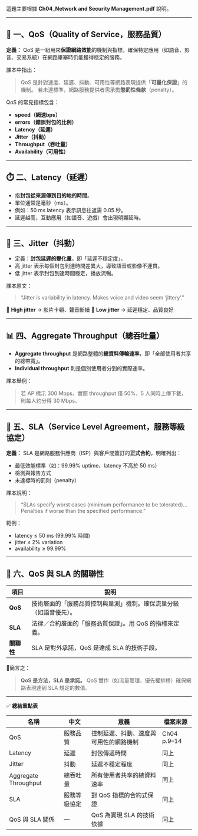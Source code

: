 這題主要根據 **Ch04_Network and Security Management.pdf** 說明。

---

## 🧩 一、QoS（Quality of Service，服務品質）

**定義：**
QoS 是一組用來**保證網路效能**的機制與指標，確保特定應用（如語音、影音、交易系統）在網路壅塞時仍能獲得穩定的服務。

課本中指出：

> QoS 是針對速度、延遲、抖動、可用性等網路表現提供「**可量化保證**」的機制。
> 若未達標準，網路服務提供者需承擔**懲罰性條款**（penalty）。

QoS 的常見指標包含：

* **speed（網速bps）**
* **errors（錯誤封包的比例）**
* **Latency（延遲）**
* **Jitter（抖動）**
* **Throughput（吞吐量）**
* **Availability（可用性）**

---

## ⏱️ 二、Latency（延遲）

* 指**封包從來源傳到目的地的時間**。
* 單位通常是毫秒（ms）。
* 例如：50 ms latency 表示訊息往返需 0.05 秒。
* 延遲越高，互動應用（如語音、遊戲）會出現明顯延時。

---

## 🔄 三、Jitter（抖動）

* 定義：**封包延遲的變化量**，即「延遲不穩定度」。
* 高 jitter 表示每個封包到達時間差異大，導致語音或影像不連貫。
* 低 jitter 表示封包到達時間穩定，播放流暢。

課本原文：

> “Jitter is variability in latency. Makes voice and video seem ‘jittery’.”

🔹 **High jitter** → 影片卡頓、聲音斷續
🔹 **Low jitter** → 延遲穩定、品質良好

---

## 📊 四、Aggregate Throughput（總吞吐量）

* **Aggregate throughput** 是網路整體的**總資料傳輸速率**，即「全部使用者共享的總帶寬」。
* **Individual throughput** 則是個別使用者分到的實際速率。

課本舉例：

> 若 AP 標示 300 Mbps、實際 throughput 僅 50%，5 人同時上傳下載，
> 則每人約分得 30 Mbps。

---

## 📜 五、SLA（Service Level Agreement，服務等級協定）

**定義：**
SLA 是網路服務供應商（ISP）與客戶間簽訂的**正式合約**，明確列出：

* 最低效能標準（如：99.99% uptime、latency 不高於 50 ms）
* 檢測與報告方式
* 未達標時的罰則（penalty）

課本說明：

> “SLAs specify worst cases (minimum performance to be tolerated)… Penalties if worse than the specified performance.”

範例：

* latency ≤ 50 ms (99.99% 時間)
* jitter ≤ 2% variation
* availability ≥ 99.99%

---

## 🔗 六、QoS 與 SLA 的關聯性

| 項目      | 說明                                |
| ------- | --------------------------------- |
| **QoS** | 技術層面的「服務品質控制與量測」機制。確保流量分級（如語音優先）。 |
| **SLA** | 法律／合約層面的「服務品質保證」。用 QoS 的指標來定義。    |
| **關聯性** | SLA 是對外承諾，QoS 是達成 SLA 的技術手段。      |

📘簡言之：

> **QoS 是方法，SLA 是承諾。**
> QoS 實作（如流量管理、優先權排程）確保網路表現達到 SLA 規定的數值。

---

✅ **總結重點表**

| 名稱                   | 中文     | 意義                  | 檔案來源        |
| -------------------- | ------ | ------------------- | ----------- |
| QoS                  | 服務品質   | 控制延遲、抖動、速度與可用性的網路機制 | Ch04 p.9–14 |
| Latency              | 延遲     | 封包傳遞時間              | 同上          |
| Jitter               | 抖動     | 延遲不穩定程度             | 同上          |
| Aggregate Throughput | 總吞吐量   | 所有使用者共享的總資料速率       | 同上          |
| SLA                  | 服務等級協定 | 對 QoS 指標的合約式保證      | 同上          |
| QoS 與 SLA 關係         | —      | QoS 為實現 SLA 的技術依據   | 同上          |
